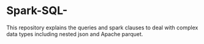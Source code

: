 # Spark-SQL-
This repository explains the queries and spark clauses to deal with complex data types including nested json and Apache parquet.

